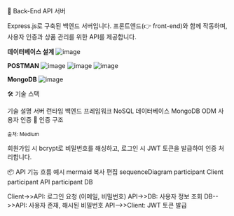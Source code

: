 🧩 Back-End API 서버

Express.js로 구축된 백엔드 서버입니다. 프론트엔드(👉 front-end)와 함께 작동하며, 사용자 인증과 상품 관리를 위한 API를 제공합니다.

**데이터베이스 설계**
![image](https://github.com/user-attachments/assets/28c58291-0bf1-4c76-ad94-569b6f739007)

**POSTMAN**
![image](https://github.com/user-attachments/assets/c3d5fc14-fec1-4fb7-9127-77d08c498617)
![image](https://github.com/user-attachments/assets/029b5624-07ef-47ce-9e20-af2155bf9d97)
![image](https://github.com/user-attachments/assets/5e15f65e-108a-4302-86c7-34f436b0804e)

**MongoDB**
![image](https://github.com/user-attachments/assets/cf6c1b60-145b-486f-99d3-875507979a68)

🛠 기술 스택

기술	설명
서버 런타임
백엔드 프레임워크
NoSQL 데이터베이스
MongoDB ODM
사용자 인증
🔐 인증 구조

<sub>출처: Medium</sub>

회원가입 시 bcrypt로 비밀번호를 해싱하고, 로그인 시 JWT 토큰을 발급하여 인증 처리합니다.


📦 API 기능 흐름 예시
mermaid
복사
편집
sequenceDiagram
  participant Client
  participant API
  participant DB

  Client->>API: 로그인 요청 (이메일, 비밀번호)
  API->>DB: 사용자 정보 조회
  DB-->>API: 사용자 존재, 해시된 비밀번호
  API-->>Client: JWT 토큰 발급
